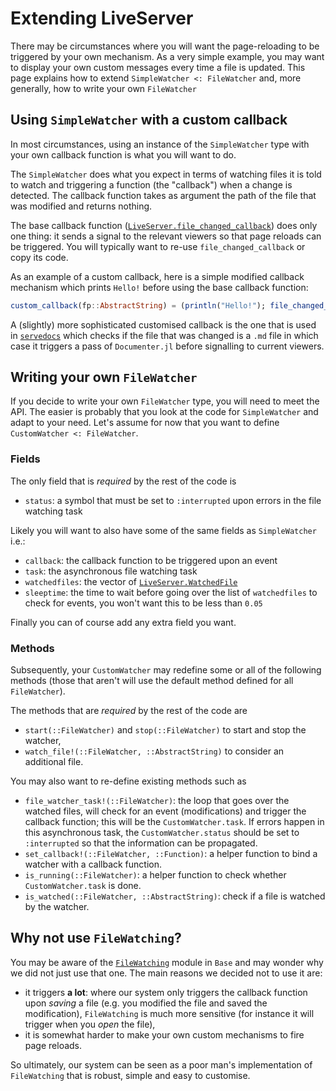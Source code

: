 # Extending LiveServer

There may be circumstances where you will want the page-reloading to be triggered by your own mechanism.
As a very simple example, you may want to display your own custom messages every time a file is updated.
This page explains how to extend `SimpleWatcher <: FileWatcher` and, more generally, how to write your own `FileWatcher`

## Using `SimpleWatcher` with a custom callback

In most circumstances, using an instance of the `SimpleWatcher` type with your own callback function is what you will want to do.

The `SimpleWatcher` does what you expect in terms of watching files it is told to watch and triggering a function (the "callback") when a change is detected.
The callback function takes as argument the path of the file that was modified and returns nothing.

The base callback function ([`LiveServer.file_changed_callback`](@ref)) does only one thing: it sends a signal to the relevant viewers so that page reloads can be triggered.
You will typically want to re-use `file_changed_callback` or copy its code.

As an example of a custom callback, here is a simple modified callback mechanism which prints `Hello!` before using the base callback function:

```julia
custom_callback(fp::AbstractString) = (println("Hello!"); file_changed_callback(fp))
```

A (slightly) more sophisticated customised callback is the one that is used in [`servedocs`](@ref) which checks if the file that was changed is a `.md` file in which case it triggers a pass of `Documenter.jl` before signalling to current viewers.

## Writing your own `FileWatcher`

If you decide to write your own `FileWatcher` type, you will need to meet the API.
The easier is probably that you look at the code for `SimpleWatcher` and adapt to your need.
Let's assume for now that you want to define `CustomWatcher <: FileWatcher`.

### Fields

The only field that is _required_ by the rest of the code is

* `status`: a symbol that must be set to `:interrupted` upon errors in the file watching task

Likely you will want to also have some of the same fields as `SimpleWatcher` i.e.:

* `callback`: the callback function to be triggered upon an event
* `task`: the asynchronous file watching task
* `watchedfiles`: the vector of [`LiveServer.WatchedFile`](@ref)
* `sleeptime`: the time to wait before going over the list of `watchedfiles` to check for events, you won't want this to be less than `0.05`

Finally you can of course add any extra field you want.

### Methods

Subsequently, your `CustomWatcher` may redefine some or all of the following methods (those that aren't will use the default method defined for all `FileWatcher`).

The methods that are _required_ by the rest of the code are

* `start(::FileWatcher)` and `stop(::FileWatcher)` to start and stop the watcher,
* `watch_file!(::FileWatcher, ::AbstractString)` to consider an additional file.

You may also want to re-define existing methods such as

* `file_watcher_task!(::FileWatcher)`: the loop that goes over the watched files, will check for an event (modifications) and trigger the callback function; this will be the `CustomWatcher.task`. If errors happen in this asynchronous task, the `CustomWatcher.status` should be set to `:interrupted` so that the information can be propagated.
* `set_callback!(::FileWatcher, ::Function)`: a helper function to bind a watcher with a callback function.
* `is_running(::FileWatcher)`: a helper function to check whether `CustomWatcher.task` is done.
* `is_watched(::FileWatcher, ::AbstractString)`: check if a file is watched by the watcher.

## Why not use `FileWatching`?

You may be aware of the [`FileWatching`](https://docs.julialang.org/en/v1/stdlib/FileWatching/index.html) module in `Base` and may wonder why we did not just use that one.
The main reasons we decided not to use it are:

* it triggers **a lot**: where our system only triggers the callback function upon _saving_ a file (e.g. you modified the file and saved the modification), `FileWatching` is much more sensitive (for instance it will trigger when you _open_ the file),
* it is somewhat harder to make your own custom mechanisms to fire page reloads.

So ultimately, our system can be seen as a poor man's implementation of `FileWatching` that is robust, simple and easy to customise.
